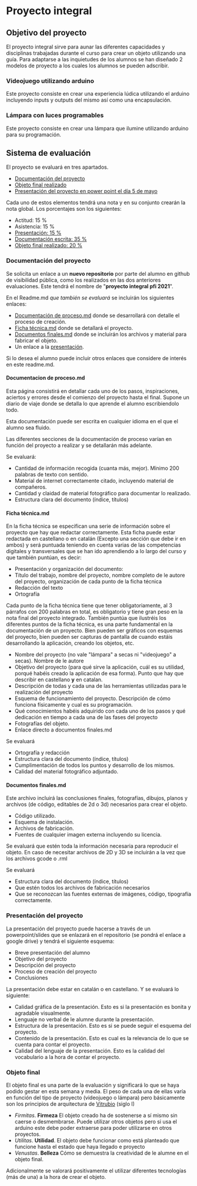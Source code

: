 # Proyecto integral 

## Objetivo del proyecto

El proyecto integral sirve para aunar las diferentes capacidades y disciplinas trabajadas durante el curso para crear un objeto utilizando una guía. Para adaptarse a las inquietudes de los alumnos se han diseñado 2 modelos de proyecto a los cuales los alumnos se pueden adscribir.

### Videojuego utilizando arduino

Este proyecto consiste en crear una experiencia lúdica utilizando el arduino incluyendo inputs y outputs del mismo así como una encapsulación. 

### Lámpara con luces programables 

Este proyecto consiste en crear una lámpara que ilumine utilizando arduino para su programación.

## Sistema de evaluación 

El proyecto se evaluará en tres apartados. 

* [Documentación del proyecto](https://github.com/d-prieto/Inkscape-fresado-y-soldadura/blob/main/Proyecto-integral.md#documentaci%C3%B3n-del-proyecto)
* [Objeto final realizado](https://github.com/d-prieto/Inkscape-fresado-y-soldadura/blob/main/Proyecto-integral.md#objeto-final)
* [Presentación del proyecto en power point el día 5 de mayo](https://github.com/d-prieto/Inkscape-fresado-y-soldadura/blob/main/Proyecto-integral.md#presentaci%C3%B3n-del-proyecto)

Cada uno de estos elementos tendrá una nota y en su conjunto crearán la nota global. Los porcentajes son los siguientes:

- Actitud: 15 % 
- Asistencia: 15 %
- [Presentación: 15 %](https://github.com/d-prieto/Inkscape-fresado-y-soldadura/blob/main/Proyecto-integral.md#presentaci%C3%B3n-del-proyecto)
- [Documentación escrita: 35 %](https://github.com/d-prieto/Inkscape-fresado-y-soldadura/blob/main/Proyecto-integral.md#documentaci%C3%B3n-del-proyecto)
- [Objeto final realizado: 20 %](https://github.com/d-prieto/Inkscape-fresado-y-soldadura/blob/main/Proyecto-integral.md#objeto-final)

### Documentación del proyecto 

Se solicita un enlace a un **nuevo repositorio** por parte del alumno en github de visibilidad pública, como los realizados en las dos anteriores evaluaciones. Este tendrá el nombre de "**proyecto integral pfi 2021**". 

En el Readme.md _que también se evaluará_ se incluirán los siguientes enlaces:

- [Documentación de proceso.md](https://github.com/d-prieto/Inkscape-fresado-y-soldadura/blob/main/Proyecto-integral.md#documentacion-de-procesomd) donde se desarrollará con detalle el proceso de creación. 
- [Ficha técnica.md](https://github.com/d-prieto/Inkscape-fresado-y-soldadura/blob/main/Proyecto-integral.md#ficha-t%C3%A9cnicamd) donde se detallará el proyecto.
- [Documentos finales.md](https://github.com/d-prieto/Inkscape-fresado-y-soldadura/blob/main/Proyecto-integral.md#documentos-finalesmd) donde se incluirán los archivos y material para fabricar el objeto. 
- Un enlace a la [presentación](https://github.com/d-prieto/Inkscape-fresado-y-soldadura/blob/main/Proyecto-integral.md#presentaci%C3%B3n-del-proyecto).

Si lo desea el alumno puede incluir otros enlaces que considere de interés en este readme.md. 

#### Documentacion de proceso.md

Esta página consistirá en detallar cada uno de los pasos, inspiraciones, aciertos y errores desde el comienzo del proyecto hasta el final. Supone un diario de viaje donde se detalla lo que aprende el alumno escribiendolo todo. 

Esta documentación puede ser escrita en cualquier idioma en el que el alumno sea fluido. 

Las diferentes secciones de la documentación de proceso varían en función del proyecto a realizar y se detallarán más adelante. 

Se evaluará:

* Cantidad de información recogida (cuanta más, mejor). Mínimo 200 palabras de texto con sentido. 
* Material de internet correctamente citado, incluyendo material de compañeros.
* Cantidad y claidad de material fotográfico para documentar lo realizado. 
* Estructura clara del documento (índice, títulos)

#### Ficha técnica.md

En la ficha técnica se especifican una serie de información sobre el proyecto que hay que redactar correctamente. Esta ficha puede estar redactada en castellano o en catalán (Excepto una sección que debe ir en ambos) y será puntuada teniendo en cuenta varias de las competencias digitales y transversales que se han ido aprendiendo a lo largo del curso y que también puntúan, es decir:

* Presentación y organización del documento:
* Título del trabajo, nombre del proyecto, nombre completo de le autore del proyecto,
organización de cada punto de la ficha técnica
* Redacción del texto
* Ortografía


Cada punto de la ficha técnica tiene que tener obligatoriamente, al 3 párrafos con 200 palabras en total, es obligatorio y tiene gran peso en la nota final del proyecto integrado. También puntúa que ilustréis los diferentes puntos de la ficha técnica, es una parte fundamental en la documentación de un proyecto. Bien pueden ser gráficos con esquemas del proyecto, bien pueden ser capturas de pantalla de cuando estáis desarrollando la aplicación, creando los objetos, etc.


* Nombre del proyecto (no vale "lámpara" a secas ni "videojuego" a secas). Nombre de le autore
* Objetivo del proyecto (para qué sirve la aplicación, cuál es su utilidad, porqué habéis
creado la aplicación de esa forma). Punto que hay que describir en castellano **y** en catalan. 
* Descripción de todas y cada una de las herramientas utilizadas para le realización del
proyecto
* Esquema de funcionamiento del proyecto. Descripción de cómo funciona físicamente y cual es su programación. 
* Qué conocimientos habéis adquirido con cada uno de los pasos y qué dedicación en
tiempo a cada una de las fases del proyecto
* Fotografías del objeto.
* Enlace directo a documentos finales.md 

Se evaluará 

* Ortografía y redacción
* Estructura clara del documento (índice, títulos)
* Cumplimentación de todos los puntos y desarrollo de los mismos.
* Calidad del material fotográfico adjuntado.

#### Documentos finales.md

Este archivo incluirá las conclusiones finales, fotografías, dibujos, planos y archivos (de código, editables de 2d o 3d) necesarios para crear el objeto. 

* Código utilizado.
* Esquema de instalación.
* Archivos de fabricación.
* Fuentes de cualquier imagen externa incluyendo su licencia.

Se evaluará que estén toda la información necesaria para reproducir el objeto. En caso de necesitar archivos de 2D y 3D se incluirán a la vez que los archivos gcode o .rml

Se evaluará

* Estructura clara del documento (índice, títulos)
* Que estén todos los archivos de fabricación necesarios
* Que se reconozcan las fuentes externas de imágenes, código, tipografía correctamente.

### Presentación del proyecto 

La presentación del proyecto puede hacerse a través de un powerpoint/slides que se enlazará en el repositorio (se pondrá el enlace a google drive) y tendrá el siguiente esquema:

* Breve presentación del alumno
* Objetivo del proyecto
* Descripción del proyecto 
* Proceso de creación del proyecto
* Conclusiones

La presentación debe estar en catalán o en castellano. Y se evaluará lo siguiente:

* Calidad gráfica de la presentación. Esto es si la presentación es bonita y agradable visualmente. 
* Lenguaje no verbal de le alumne durante la presentación.
* Estructura de la presentación. Esto es si se puede seguir el esquema del proyecto. 
* Contenido de la presentación. Esto es cual es la relevancia de lo que se cuenta para contar el proyecto.
* Calidad del lenguaje de la presentación. Esto es la calidad del vocabulario a la hora de contar el proyecto. 

### Objeto final

El objeto final es una parte de la evaluación y significará lo que se haya podido gestar en esta semana y media. El peso de cada una de ellas varía en función del tipo de proyecto (videojuego o lámpara) pero básicamente son los principios de arquitectura de [Vitrubio](https://www.plataformaarquitectura.cl/cl/02-207156/opinion-venustas-firmitas-utilitas) (siglo I)

* _Firmitas_. **Firmeza** El objeto creado ha de sostenerse a sí mismo sin caerse o desmembrarse. Puede utilizar otros objetos pero si usa el arduino este debe poder extraerse para poder utilizarse en otros proyectos. 
* _Utilitas_. **Utilidad**. El objeto debe funcionar como está planteado que funcione hasta el estado que haya llegado e proyecto
* _Venustas_. **Belleza** Cómo se demuestra la creatividad de le alumne en el objeto final. 

Adicionalmente se valorará positivamente el utilizar diferentes tecnologías (más de una) a la hora de crear el objeto. 

